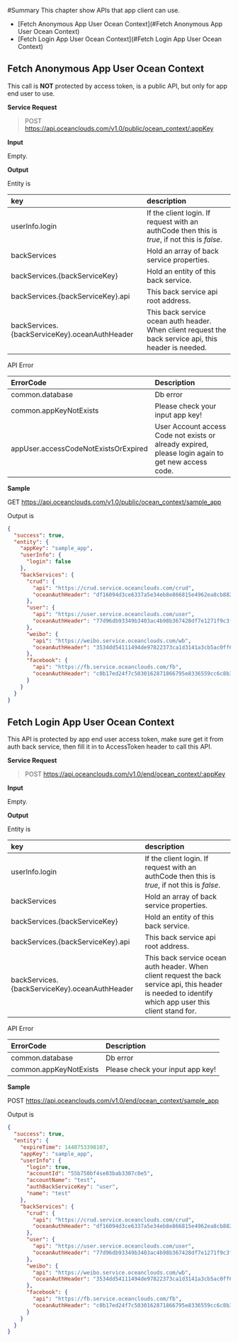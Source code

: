 #Summary
This chapter show APIs that app client can use. 

* [Fetch Anonymous App User Ocean Context](#Fetch Anonymous App User Ocean Context)
* [Fetch Login App User Ocean Context](#Fetch Login App User Ocean Context)

<a name="Fetch Anonymous App User Ocean Context"></a>
## Fetch Anonymous App User Ocean Context

This call is **NOT** protected by access token, is a public API, but only for app end user to use.

**Service Request**

> POST https://api.oceanclouds.com/v1.0/public/ocean_context/:appKey

**Input**

Empty.

**Output**

Entity is

| key | description |
|:-|:-|
|userInfo.login|If the client login. If request with an authCode then this is *true*, if not this is *false*.|
|backServices|Hold an array of back service properties.|
|backServices.{backServiceKey}|Hold an entity of this back service.|
|backServices.{backServiceKey}.api|This back service api root address.|
|backServices.{backServiceKey}.oceanAuthHeader|This back service ocean auth header. When client request the back service api, this header is needed.|

API Error

|ErrorCode|Description|
|:-|:-|
|common.database|Db error|
|common.appKeyNotExists|Please check your input app key!|
|appUser.accessCodeNotExistsOrExpired|User Account access Code not exists or already expired, please login again to get new access code.|

**Sample**

GET https://api.oceanclouds.com/v1.0/public/ocean_context/sample_app


Output is 

```json
{
  "success": true,
  "entity": {
    "appKey": "sample_app",
    "userInfo": {
      "login": false
    },
    "backServices": {
      "crud": {
        "api": "https://crud.service.oceanclouds.com/crud",
        "oceanAuthHeader": "df16094d3ce6337a5e34eb8e866815e4962ea8cb882ccd3dda744d003f36042f5704b47a6961645f1ae1e8074621ae91"
      },
      "user": {
        "api": "https://user.service.oceanclouds.com/user",
        "oceanAuthHeader": "77d96db93349b3403ac4b98b367428df7e1271f9c3f7cbec74fcff3c9fe7c2205a1529fc1f4eb2032157db29c856fd10"
      },
      "weibo": {
        "api": "https://weibo.service.oceanclouds.com/wb",
        "oceanAuthHeader": "3534dd54111494de97822373ca1d3141a3cb5ac0ff67c8158170bb2b8211e7e58a69d09297abd1b254b5612b2e9ad3de"
      },
      "facebook": {
        "api": "https://fb.service.oceanclouds.com/fb",
        "oceanAuthHeader": "c0b17ed24f7c5030162871866795e8336559cc6c8b39cd31e54f34ef3eea0866fbeb9a5b82624ca0451553a69da1806a"
      }
    }
  }
}

```


<a name="Fetch Login App User Ocean Context"></a>
## Fetch Login App User Ocean Context

This API is protected by app end user access token, make sure get it from auth back service, then fill it in to AccessToken header to call this API.

**Service Request**

> POST https://api.oceanclouds.com/v1.0/end/ocean_context/:appKey

**Input**

Empty.

**Output**

Entity is

| key | description |
|:-|:-|
|userInfo.login|If the client login. If request with an authCode then this is *true*, if not this is *false*.|
|backServices|Hold an array of back service properties.|
|backServices.{backServiceKey}|Hold an entity of this back service.|
|backServices.{backServiceKey}.api|This back service api root address.|
|backServices.{backServiceKey}.oceanAuthHeader|This back service ocean auth header. When client request the back service api, this header is needed to identify which app user this client stand for.|

API Error

|ErrorCode|Description|
|:-|:-|
|common.database|Db error|
|common.appKeyNotExists|Please check your input app key!|


**Sample**

POST https://api.oceanclouds.com/v1.0/end/ocean_context/sample_app

Output is

```json
{
  "success": true,
  "entity": {
    "expireTime": 1440753398107,
    "appKey": "sample_app",
    "userInfo": {
      "login": true,
      "accountId": "55b750bf4se03bab3307c0e5",
      "accountName": "test",
      "authBackServiceKey": "user",
      "name": "test"
    },
    "backServices": {
      "crud": {
        "api": "https://crud.service.oceanclouds.com/crud",
        "oceanAuthHeader": "df16094d3ce6337a5e34eb8e866815e4962ea8cb882ccd3dda744d003f36042fe70185651132ba483a948b5c2c84ff2db2d9666953a0f5a10f69ee40ee3af3bd8f94e6d99bc7fe0994e816946f85480ec6f9db87ee378d04e57c57a8cd3bc2fbe974cb6fbaa810db3fbf781c95cbbdac49758a7adb4337b6a37a71eb6cdb0545564fc0b2366e60aa040a7b2d1cf1cff9cc59670dfed742ac8af1fb4bffa5148db6a38e06c7f18139cf31ab365da3c4ea082f0dd612ed5b0d40cebb41db04a3df961ba667cb08b57d91e565de9c7d997b"
      },
      "user": {
        "api": "https://user.service.oceanclouds.com/user",
        "oceanAuthHeader": "77d96db93349b3403ac4b98b367428df7e1271f9c3f7cbec74fcff3c9fe7c220d3f66d3d02a52fb3ca7ed8d477c219933c459195de7678ae2194afea7dsfsdsdacab4ac97c837c3157f719799d79891f0a2cea64557027444716198c5bfe8906942167d921da3fac3bca8f4ab918c12b007d70e81d424baae5177bf7b40760a6a1c91ce3474ff36e59bcb48805e3a0ecc75aa37791f9db145c544a57dcb778f66c9cd099a517a728425ca0e07627daafa6c427f90568376a4b552b9613369c69d2a214c209ebcbc6053aafa9ea58b3b897"
      },
      "weibo": {
        "api": "https://weibo.service.oceanclouds.com/wb",
        "oceanAuthHeader": "3534dd54111494de97822373ca1d3141a3cb5ac0ff67c8158170bb2b8211e7e55e226897fb32d351d623a7766e0e4f35ec3435d9eb5bbc3c1365070ef5a01c40aa840a7d257f6e4e4116282885599962d0cb2c5a1d12fbe7c81eb600e4c399af7a19aabd73ccd81e4e0werewrb1f3134254292abe47c33ea9bdd2e2d6362ba1a13d25ede02b91445120616a0c5e4c81c0e024e31f9619cbfd48ea733412ee0851516d643b5e1455a4682a284cc3b29373328f9344b6911262e95756e9ef419328664777c2665ae2de86291b391e3350cfff"
      },
      "facebook": {
        "api": "https://fb.service.oceanclouds.com/fb",
        "oceanAuthHeader": "c0b17ed24f7c5030162871866795e8336559cc6c8b39cd31e54f34ef3eea08663196e0ef3c2c96c6480f82983be5f9525a7c0662487d04fc9c1ererewrwewrerea8c0977dde090fd20162d0216f843a90430efa964ca225766ae1a2d12f2ecd0a7e5f9ab1b4e281075fba957403e09578725303ac19a9be864d2350381d431418ce67875221145a313e5f702893ce030c1a92452c895a09c1941e6a214e3567714"
      }
    }
  }
}
```
